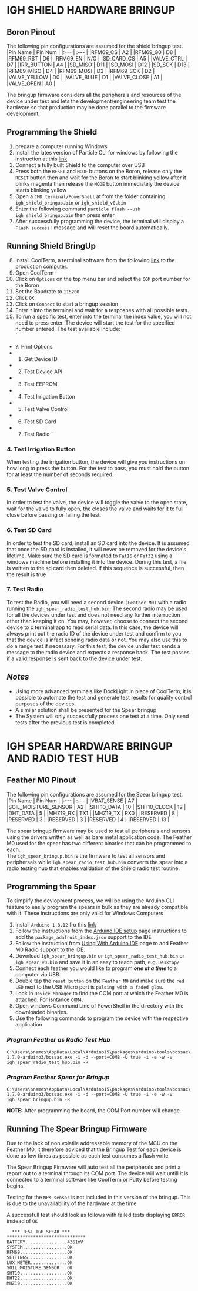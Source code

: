 # IGH SHIELD HARDWARE BRINGUP

## Boron Pinout
The following pin configurations are assumed for the shield bringup test.
|Pin Name     | Pin Num |
|:---         | :---    |
|RFM69_CS     |   A2    |
|RFM69_G0     |   D8    |
|RFM69_RST    |   D6    |
|RFM69_EN     |   N/C   |
|SD_CARD_CS   |   A5    |
|VALVE_CTRL   |   D7    |
|IRR_BUTTON   |   A4    |
|SD_MISO      |   D11   |
|SD_MOSI      |   D12   |
|SD_SCK       |   D13   |
|RFM69_MISO   |   D4    |
|RFM69_MOSI   |   D3    |
|RFM69_SCK    |   D2    |
|VALVE_YELLOW |   D0    |
|VALVE_BLUE   |   D1    |
|VALVE_CLOSE  |   A1    |
|VALVE_OPEN   |   A0    |


The bringup firmware considers all the peripherals and resources of the device under test and lets the development/engineering team test the hardware so that production may be done parallel to the firmware development.  

## Programming the Shield
1. prepare a computer running Windows
2. Install the lates version of Particle CLI for windows by following the instruction at this [link](https://docs.particle.io/tutorials/developer-tools/cli/)
3. Connect a fully built Shield to the computer over USB
4. Press both the `RESET` and `MODE` buttons on the Boron, release only the `RESET` button then and wait for the Boron to start blinking yellow after it blinks magenta then release the `MODE` button immediately the device starts blinking yellow
5. Open a `CMD terminal/PowerShell` at from the folder containing `igh_shield_bringup.bin` or `igh_shield_v0.bin` 
6. Enter the following command `particle flash --usb igh_shield_bringup.bin` then press enter
7. After successfully programming the device, the terminal will display a `Flash success!` message and will reset the board automatically.

## Running Shield BringUp
8. Install CoolTerm, a terminal software from the following [link](https://freeware.the-meiers.org/CoolTermWin.zip) to the production computer.
9. Open CoolTerm
10. Click on `Options` on the top menu bar and select the `COM` port number for the Boron
11. Set the Baudrate to `115200`
12. Click `OK`
13. Click on `Connect` to start a bringup session
14. Enter `?` into the terminal and wait for a resposnes with all possible tests.
15. To run a specific test, enter into the terminal the index value, you will not need to press enter. The device will start the test for the specified number entered. The test available include:  
`
- ?. Print Options
- 1. Get Device ID
- 2. Test Device API
- 3. Test EEPROM
- 4. Test Irrigation Button
- 5. Test Valve Control
- 6. Test SD Card
- 7. Test Radio
` 

### **4. Test Irrigation Button**
When testing the irrigation button, the device will give you instructions on how long to press the button. For the test to pass, you must hold the button for at least the number of seconds required.

### **5. Test Valve Control**
In order to test the valve, the device will toggle the valve to the open state, wait for the valve to fully open, the closes the valve and waits for it to full close before passing or failing the test.

### **6. Test SD Card**
In order to test the SD card, install an SD card into the device. It is assumed that once the SD card is installed, it will never be removed for the device's lifetime. Make sure the SD card is formated to `Fat16` or `Fat32` using a windows machine before installing it into the device. During this test, a file is written to the sd card then deleted. if this sequence is successful, then the result is true

### **7. Test Radio**
To test the Radio, you will need a second device `(Feather M0)` with a radio running the `igh_spear_radio_test_hub.bin`. The second radio may be used for all the devices under test and does not need any further interruction other than keeping it on. You may, however, choose to connect the second device to c terminal app to read serial data. In this case, the device will always print out the radio ID of the device under test and confirm to you that the device is infact sending radio data or not. You may also use this to do a range test if necessary. For this test, the device under test sends a message to the radio device and expects a response back. The test passes if a valid response is sent back to the device under test.

## _Notes_
* Using more advanced terminals like DockLight in place of CoolTerm, it is possible to automate the test and generate test results for quality control purposes of the devices.  
* A similar solution shall be presented for the Spear bringup
* The System will only successfully process one test at a time. Only send tests after the previous test is completed.  

# IGH SPEAR HARDWARE BRINGUP AND RADIO TEST HUB
## Feather M0 Pinout
The following pin configurations are assumed for the Spear bringup test.
|Pin Name             | Pin Num |
|:---                 | :---    |
|VBAT_SENSE           | A7      |
|SOIL_MOISTURE_SENSOR | A2      |
|SHT10_DATA           | 10      |
|SHT10_CLOCK          | 12      |
|DHT_DATA             | 5       |
|MHZ19_RX             | TX1     |
|MHZ19_TX             | RX0     |
|RESERVED             | 8       |
|RESERVED             | 3       |
|RESERVED             | 3       |
|RESERVED             | 4       |
|RESERVED             | 13      |

The spear bringup firmware may be used to test all peripherals and sensors using the drivers written as well as bare metal application code. The Feather M0 used for the spear has two different binaries that can be programmed to each.  
The `igh_spear_bringup.bin` is the firmware to test all sensors and periphersals while `igh_spear_radio_test_hub.bin` converts the spear into a radio testing hub that enables validation of the Shield radio test routine.

## Programming the Spear
To simplify the devlopment process, we will be using the Arduino CLI feature to easily program the spears in bulk as they are already compatible with it. These instructions are only valid for Windows Computers

1. Install `Arduino 1.8.12` fro this [link](https://www.arduino.cc/download_handler.php?f=/arduino-1.8.12-windows.exe)
2. Follow the instructions from the [Arduino IDE setup](https://learn.adafruit.com/adafruit-feather-m0-radio-with-rfm69-packet-radio/setup) page instructions to add the `package_adafruit_index.json` support to the IDE
3. Follow the instruction from [Using With Arduino IDE](https://learn.adafruit.com/adafruit-feather-m0-radio-with-rfm69-packet-radio/using-with-arduino-ide) page to add Feather M0 Radio support to the IDE. 
4. Download `igh_spear_bringup.bin` or `igh_spear_radio_test_hub.bin` or `igh_spear_v0.bin` and save it in an easy to reach path, e.g. `Desktop/`
5. Connect each feather you would like to program ***one at a time*** to a computer via USB. 
6. Double tap the `reset button` on the `Feather M0` and make sure the `red LED` next to the USB Micro port is `pulsing with a faded glow`. 
7. Look in `Device Manager` to find the COM port at which the Feather M0 is attached. For isntance `COM4`.
8. Open windows Command Line of PowerShell in the directory with the downloaded binaries.
9. Use the following commands to program the device with the respective application  

### *Program Feather as Radio Test Hub*
```C:\Users\$name$\AppData\Local\Arduino15\packages\arduino\tools\bossac\1.7.0-arduino3/bossac.exe -i -d --port=COM8 -U true -i -e -w -v igh_spear_radio_test_hub.bin -R```

### *Program Feather Spear for Bringup*
```C:\Users\$name$\AppData\Local\Arduino15\packages\arduino\tools\bossac\1.7.0-arduino3/bossac.exe -i -d --port=COM8 -U true -i -e -w -v igh_spear_bringup.bin -R```

**NOTE:** After programming the board, the COM Port number will change.

## Running The Spear Bringup Firmware
Due to the lack of non volatile addressable memory of the MCU on the Feather M0, it therefore adviced that the Bringup Test for each device is done as few times as possible as each test consumes a flash write.

The Spear Bringup Firmware will auto test all the peripherals and print a report out to a terminal through its COM port. The device will wait untill it is connected to a terminal software like CoolTerm or Putty before testing begins. 

Testing for the `NPK sensor` is not included in this version of the bringup. This is due to the unavailability of the hardware at the time 

A successfull test should look as follows with failed tests displaying `ERROR` instead of `OK`
```
  *** TEST IGH SPEAR ***    
******************************
BATTERY................4361mV
SYSTEM.................OK
RFM69..................OK
SETTINGS...............OK
LUX METER..............OK
SOIL MOISTURE SENSOR...OK
SHT10..................OK
DHT22..................OK
MHZ19..................OK
```



